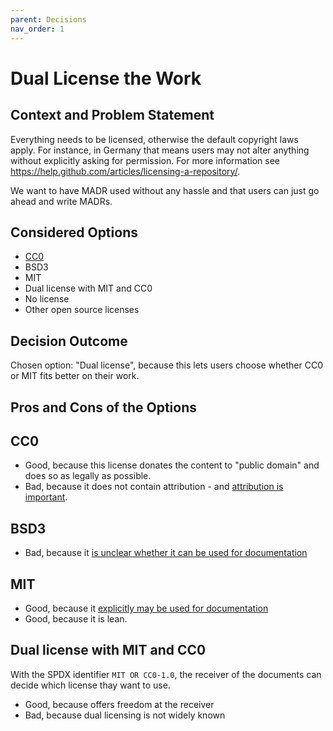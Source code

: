 ```yaml
---
parent: Decisions
nav_order: 1
---
```

# Dual License the Work

## Context and Problem Statement

Everything needs to be licensed, otherwise the default copyright laws apply.
For instance, in Germany that means users may not alter anything without explicitly asking for permission.
For more information see <https://help.github.com/articles/licensing-a-repository/>.

We want to have MADR used without any hassle and that users can just go ahead and write MADRs.

## Considered Options

* [CC0](https://creativecommons.org/share-your-work/public-domain/cc0/)
* BSD3
* MIT
* Dual license with MIT and CC0
* No license
* Other open source licenses

## Decision Outcome

Chosen option: "Dual license", because this lets users choose whether CC0 or MIT fits better on their work.

## Pros and Cons of the Options

## CC0

* Good, because this license donates the content to "public domain" and does so as legally as possible.
* Bad, because it does not contain attribution - and [attribution is important](https://opensource.stackexchange.com/a/9126/5671).

## BSD3

* Bad, because it [is unclear whether it can be used for documentation](https://opensource.stackexchange.com/a/9545/5671)

## MIT

* Good, because it [explicitly may be used for documentation](https://opensource.stackexchange.com/a/9545/5671)
* Good, because it is lean.

## Dual license with MIT and CC0

With the SPDX identifier `MIT OR CC0-1.0`, the receiver of the documents can decide which license thay want to use.

* Good, because offers freedom at the receiver
* Bad, because dual licensing is not widely known